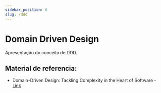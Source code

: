 ```yaml
---
sidebar_position: 6
slug: /ddd
---
```


# Domain Driven Design

Apresentação do conceito de DDD.

## Material de referencia:

- Domain-Driven Design: Tackling Complexity in the Heart of Software - [Link](https://www.amazon.com/gp/product/0321125215/)